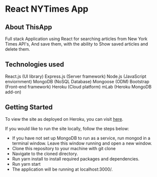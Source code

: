 # React NYTimes App

## About ThisApp
Full stack Application using React for searching articles from New York Times API's, And save them, with the ability to Show saved articles  and delete them.

## Technologies used
React.js (UI library)
Express.js (Server framework)
Node.js (JavaScript enviornment)
MongoDB (NoSQL Database)
Mongoose (ODM)
Bootstrap (Front-end framework)
Heroku (Cloud platform)
mLab (Heroku MongoDB add-on)

## Getting Started
To view the site as deployed on Heroku, you can visit [here](https://sheltered-spire-56080.herokuapp.com/).

If you would like to run the site locally,  follow the steps below:

* If you have not set up MongoDB to run as a service, run mongod in a terminal window. Leave this window running and open a new window.
* Clone this repository to your machine with git clone 
* Navigate to the cloned directory.
* Run yarn install to install required packages and dependencies.
* Run yarn start
* The application will be running at localhost:3000/.








